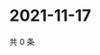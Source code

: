 # 2021-11-17

共 0 条

<!-- BEGIN WEIBO -->
<!-- 最后更新时间 Wed Nov 17 2021 02:15:04 GMT+0800 (China Standard Time) -->

<!-- END WEIBO -->

